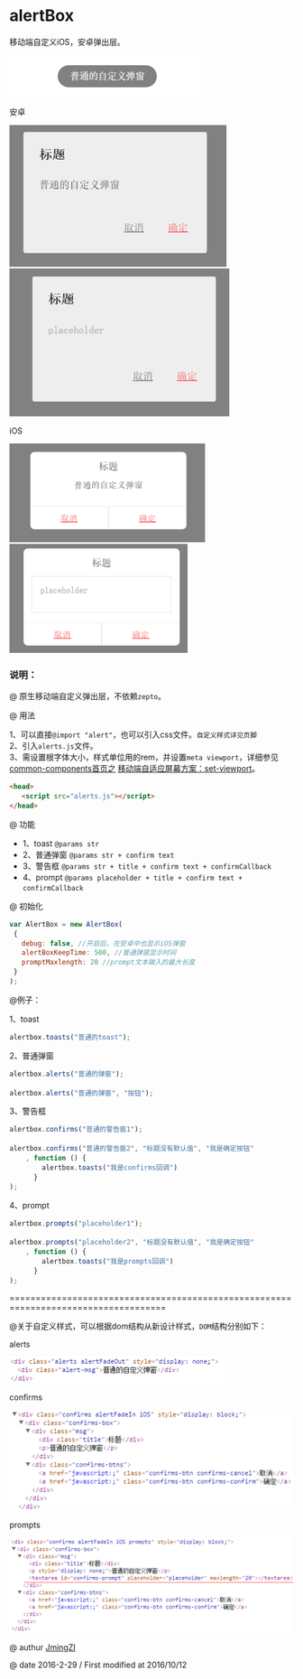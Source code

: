 # alertBox
移动端自定义iOS，安卓弹出层。

![demo](images/example1.png)

安卓  

![demo](images/example4.png)![demo](images/example5.png)

iOS 

![demo](images/example2.png)![demo](images/example3.png)

### 说明：
 
 @ 原生移动端自定义弹出层，不依赖`zepto`。   
 
 @ 用法  
 
   1、可以直接`@import "alert"`，也可以引入css文件。`自定义样式详见页脚`    
   2、引入`alerts.js`文件。    
   3、需设置根字体大小，样式单位用的rem，并设置`meta viewport`，详细参见[common-components首页之](https://github.com/JMingZI/common-components) [移动端自适应屏幕方案：set-viewport](https://github.com/JMingZI/common-components/blob/master/set-viewport/index.js)。
    
 ```html
 <head>
    <script src="alerts.js"></script>
 </head>
 ```
 @ 功能   
  
   * 1、toast `@params str` 
   * 2、普通弹窗 `@params str + confirm text` 
   * 3、警告框   `@params str + title + confirm text + confirmCallback`     
   * 4、prompt   `@params placeholder + title + confirm text + confirmCallback`      
      
@ 初始化
 
 ```js
 var AlertBox = new AlertBox(
  {
    debug: false, //开启后，在安卓中也显示iOS弹窗
    alertBoxKeepTime: 500, //普通弹窗显示时间
    promptMaxlength: 20 //prompt文本输入的最大长度
  }
);
```
@例子：

1、toast

```js
alertbox.toasts("普通的toast");
```

2、普通弹窗

```js
alertbox.alerts("普通的弹窗");

alertbox.alerts("普通的弹窗", "按钮");
```

3、警告框

```js
alertbox.confirms("普通的警告窗1");

alertbox.confirms("普通的警告窗2", "标题没有默认值", "我是确定按钮"
    , function () { 
        alertbox.toasts("我是confirms回调") 
      }
);
```

4、prompt

```js
alertbox.prompts("placeholder1");

alertbox.prompts("placeholder2", "标题没有默认值", "我是确定按钮"
    , function () { 
        alertbox.toasts("我是prompts回调") 
      }
);
```

====================================================================================

@关于自定义样式，可以根据dom结构从新设计样式，`DOM`结构分别如下：

alerts  

![alerts](images/alert.png)

confirms 

![confirms](images/confirm.png)

prompts 

![prompts](images/prompt.png)


@ authur [JmingZI](http://ymblog.net)

@ date 2016-2-29 / First modified at 2016/10/12

